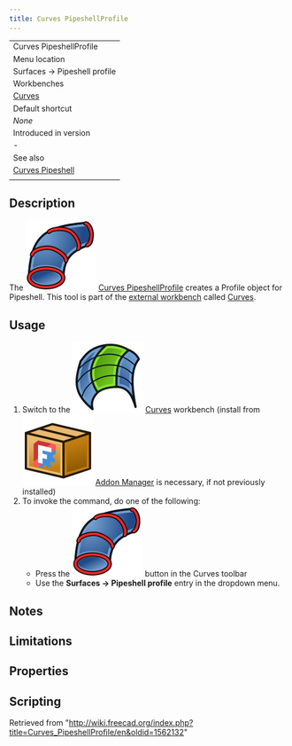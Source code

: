 ```yaml
---
title: Curves PipeshellProfile
---
```


|                                                          |
| -------------------------------------------------------- |
| Curves PipeshellProfile                                  |
| Menu location                                            |
| Surfaces → Pipeshell profile                             |
| Workbenches                                              |
| [Curves](/Curves_Workbench "Curves Workbench")           |
| Default shortcut                                         |
| _None_                                                   |
| Introduced in version                                    |
| -                                                        |
| See also                                                 |
| [Curves Pipeshell](/Curves_Pipeshell "Curves Pipeshell") |
|                                                          |

## Description

The ![](/src/assets/images/Curves_PipeshellProfile.svg) [Curves PipeshellProfile](/Curves_PipeshellProfile "Curves PipeshellProfile") creates a Profile object for Pipeshell. This tool is part of the [external workbench](/External_workbenches "External workbenches") called [Curves](/Curves_Workbench "Curves Workbench").

## Usage

1. Switch to the ![](/src/assets/images/Curves_workbench_icon.svg) [Curves](/Curves_Workbench "Curves Workbench") workbench (install from ![](/src/assets/images/Std_AddonMgr.svg) [Addon Manager](/Std_AddonMgr "Std AddonMgr") is necessary, if not previously installed)
2. To invoke the command, do one of the following:
   - Press the ![](/src/assets/images/Curves_PipeshellProfile.svg) button in the Curves toolbar
   - Use the **Surfaces → Pipeshell profile** entry in the dropdown menu.

## Notes

## Limitations

## Properties

## Scripting

Retrieved from "<http://wiki.freecad.org/index.php?title=Curves_PipeshellProfile/en&oldid=1562132>"
